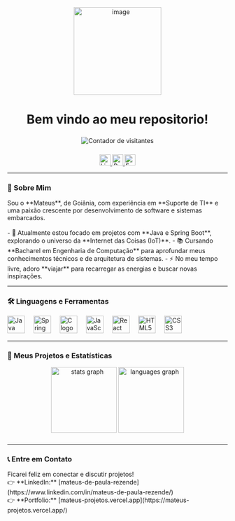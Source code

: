 <div align="center">
  <img width="200" height="200" alt="image" src="https://github.com/user-attachments/assets/7e174353-93e8-44ed-8a2a-1aec313e4ef1" />
</div>

<h1 align="center"> Bem vindo ao meu repositorio!</h1>

###

<div align="center">
  <img src="https://visitor-badge.laobi.icu/badge?page_id=SEU_USERNAME_AQUI.SEU_USERNAME_AQUI&" alt="Contador de visitantes" />
</div>

###

<div align="center">
  <a href="https://www.linkedin.com/in/mateus-de-paula-rezende/" target="_blank">
    <img src="https://img.shields.io/static/v1?message=LinkedIn&logo=linkedin&label=&color=0077B5&logoColor=white&labelColor=&style=for-the-badge" height="25" alt="LinkedIn logo"  />
  </a>
  <a href="https://mateus-projetos.vercel.app/" target="_blank">
    <img src="https://img.shields.io/static/v1?message=Portfolio&logo=vercel&label=&color=000000&logoColor=white&labelColor=&style=for-the-badge" height="25" alt="Portfolio logo"  />
  </a>
  <a href="mailto:mateusdepaularezende@gmail.com">
    <img src="https://img.shields.io/static/v1?message=Email&logo=gmail&label=&color=D14836&logoColor=white&labelColor=&style=for-the-badge" height="25" alt="Email logo"  />
  </a>
</div>

---

<h3 align="left">🧠 Sobre Mim</h3>

<p align="left">
  Sou o **Mateus**, de Goiânia, com experiência em **Suporte de TI** e uma paixão crescente por desenvolvimento de software e sistemas embarcados.
  <br><br>
  - 🔭 Atualmente estou focado em projetos com **Java e Spring Boot**, explorando o universo da **Internet das Coisas (IoT)**.
  - 📚 Cursando **Bacharel em Engenharia de Computação** para aprofundar meus conhecimentos técnicos e de arquitetura de sistemas.
  - ⚡ No meu tempo livre, adoro **viajar** para recarregar as energias e buscar novas inspirações.
</p>

---

<h3 align="left">🛠 Linguagens e Ferramentas</h3>

<div align="left">
  <img src="https://cdn.jsdelivr.net/gh/devicons/devicon/icons/java/java-original-wordmark.svg" height="40" alt="Java logo"  />
  <img width="12" />
  <img src="https://cdn.jsdelivr.net/gh/devicons/devicon/icons/spring/spring-original-wordmark.svg" height="40" alt="Spring Boot logo"  />
  <img width="12" />
  <img src="https://cdn.jsdelivr.net/gh/devicons/devicon/icons/c/c-original.svg" height="40" alt="C logo"  />
  <img width="12" />
  <img src="https://cdn.jsdelivr.net/gh/devicons/devicon/icons/javascript/javascript-original.svg" height="40" alt="JavaScript logo"  />
  <img width="12" />
  <img src="https://cdn.jsdelivr.net/gh/devicons/devicon/icons/react/react-original-wordmark.svg" height="40" alt="React logo"  />
  <img width="12" />
  <img src="https://cdn.jsdelivr.net/gh/devicons/devicon/icons/html5/html5-original.svg" height="40" alt="HTML5 logo"  />
  <img width="12" />
  <img src="https://cdn.jsdelivr.net/gh/devicons/devicon/icons/css3/css3-original.svg" height="40" alt="CSS3 logo"  />
</div>

---

<h3 align="left">🚀 Meus Projetos e Estatísticas</h3>

<div align="center">
  <img src="https://github-readme-stats.vercel.app/api?username=mateusp-rezende&hide_title=false&hide_rank=false&show_icons=true&include_all_commits=true&count_private=true&disable_animations=false&theme=dracula&locale=en&hide_border=false&order=1" height="150" alt="stats graph"  />
  <img src="https://github-readme-stats.vercel.app/api/top-langs?username=mateusp-rezende&locale=pt-br&hide_title=false&layout=compact&card_width=320&langs_count=5&theme=dracula&hide_border=false&order=2" height="150" alt="languages graph"  />
</div>

###

---

<h3 align="left">📞 Entre em Contato</h3>

<p align="left">
  Ficarei feliz em conectar e discutir projetos!
  <br>
  👉 **LinkedIn:** [mateus-de-paula-rezende](https://www.linkedin.com/in/mateus-de-paula-rezende/)
  <br>
  👉 **Portfolio:** [mateus-projetos.vercel.app](https://mateus-projetos.vercel.app/)
</p>
